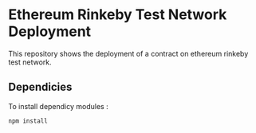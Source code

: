 # Ethereum Rinkeby Test Network Deployment

This repository shows the deployment of a contract on ethereum rinkeby test network.

Dependicies
------
To install dependicy modules :

``` mark
npm install
```
